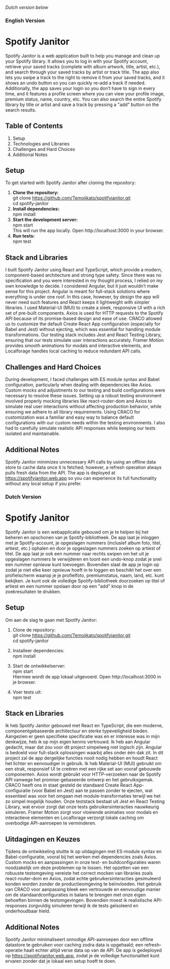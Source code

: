 *Dutch version below*

### English Version

# Spotify Janitor

Spotify Janitor is a web application built to help you manage and clean up your Spotify library. It allows you to log in with your Spotify account, retrieve your saved tracks (complete with album artwork, title, artist, etc.), and search through your saved tracks by artist or track title. The app also lets you swipe a track to the right to remove it from your saved tracks, and it shows an undo button so you can quickly re-add a track if needed. Additionally, the app saves your login so you don’t have to sign in every time, and it features a profile screen where you can view your profile image, premium status, name, country, etc. You can also search the entire Spotify library by title or artist and save a track by pressing a "add" button on the search results.

## Table of Contents
1. Setup  
2. Technologies and Libraries  
3. Challenges and Hard Choices  
4. Additional Notes

## Setup

To get started with Spotify Janitor after cloning the repository:  
1. **Clone the repository:**  
   git clone https://github.com/Temojikato/spotifyjanitor.git  
   cd spotify-janitor  
2. **Install dependencies:**  
   npm install  
3. **Start the development server:**  
   npm start  
   This will run the app locally. Open http://localhost:3000 in your browser.  
4. **Run tests:**  
   npm test

## Stack and Libraries

I built Spotify Janitor using React and TypeScript, which provide a modern, component-based architecture and strong type safety. Since there was no specification and you were interested in my thought process, I relied on my own knowledge to decide. I considered Angular, but it just wouldn’t make sense for this project. Angular is meant for full-stack solutions where everything is under one roof. In this case, however, by design the app will never need such features and React keeps it lightweight with simpler libraries. I used Material-UI (MUI) to create a sleek, responsive UI with a rich set of pre-built components. Axios is used for HTTP requests to the Spotify API because of its promise-based design and ease of use. CRACO allowed us to customize the default Create React App configuration (especially for Babel and Jest) without ejecting, which was essential for handling module transformations. Our testing stack includes Jest and React Testing Library, ensuring that our tests simulate user interactions accurately. Framer Motion provides smooth animations for modals and interactive elements, and Localforage handles local caching to reduce redundant API calls.

## Challenges and Hard Choices

During development, I faced challenges with ES module syntax and Babel configuration, particularly when dealing with dependencies like Axios. Custom mocks and adjustments to our testing and build configurations were necessary to resolve these issues. Setting up a robust testing environment involved properly mocking libraries like react-router-dom and Axios to simulate real user interactions without affecting production behavior, while ensuring we adhere to all library requirements. Using CRACO for customization was a familiar and easy way to balance default configurations with our custom needs within the testing environments. I also had to carefully simulate realistic API responses while keeping our tests isolated and maintainable.

## Additional Notes

Spotify Janitor minimizes unnecessary API calls by using an offline data store to cache data once it is fetched; however, a refresh operation always pulls fresh data from the API. The app is deployed at https://spotifyjanitor.web.app so you can experience its full functionality without any local setup if you prefer.



### Dutch Version

# Spotify Janitor

Spotify Janitor is een webapplicatie gebouwd om je te helpen bij het beheren en opschonen van je Spotify-bibliotheek. De app laat je inloggen met je Spotify-account, je opgeslagen nummers (inclusief album foto, titel, artiest, etc.) ophalen en door je opgeslagen nummers zoeken op artiest of titel. De app laat je ook een nummer naar rechts swipen om het uit je opgeslagen nummers te verwijderen en toont een undo-knop zodat je snel een nummer opnieuw kunt toevoegen. Bovendien slaat de app je login op zodat je niet elke keer opnieuw hoeft in te loggen en beschikt het over een profielscherm waarop je je profielfoto, premiumstatus, naam, land, etc. kunt bekijken. Je kunt ook de volledige Spotify-bibliotheek doorzoeken op titel of artiest en een nummer opslaan door op een "add" knop in de zoekresultaten te drukken.

## Setup

Om aan de slag te gaan met Spotify Janitor:

1. Clone de repository:  
   git clone https://github.com/Temojikato/spotifyjanitor.git  
   cd spotify-janitor

2. Installeer dependencies:  
   npm install

3. Start de ontwikkelserver:  
   npm start  
   Hiermee wordt de app lokaal uitgevoerd. Open http://localhost:3000 in je browser.

4. Voer tests uit:  
   npm test

## Stack en Libraries

Ik heb Spotify Janitor gebouwd met React en TypeScript, die een moderne, componentgebaseerde architectuur en sterke typeveiligheid bieden. Aangezien er geen specifieke specificatie was en er interesse was in mijn denkwijze, heb ik op mijn eigen kennis vertrouwd. Ik heb aan Angular gedacht, maar dat zou voor dit project simpelweg niet logisch zijn. Angular is bedoeld voor full-stack oplossingen waarbij alles onder één dak zit. In dit project zal de app dergelijke functies nooit nodig hebben en houdt React het lichter en eenvoudiger in gebruik. Ik heb Material-UI (MUI) gebruikt om een strak, responsief UI te creëren met een rijke set aan vooraf gebouwde componenten. Axios wordt gebruikt voor HTTP-verzoeken naar de Spotify API vanwege het promise-gebaseerde ontwerp en het gebruiksgemak. CRACO heeft ons in staat gesteld de standaard Create React App-configuratie (voor Babel en Jest) aan te passen zonder te ejecten, wat essentieel was voor het omgaan met module-transformaties terwijl we het zo simpel mogelijk houden. Onze teststack bestaat uit Jest en React Testing Library, wat ervoor zorgt dat onze tests gebruikersinteracties nauwkeurig simuleren. Framer Motion zorgt voor vloeiende animaties voor modals en interactieve elementen en Localforage verzorgt lokale caching om overbodige API-aanroepen te verminderen.

## Uitdagingen en Keuzes

Tijdens de ontwikkeling stuitte ik op uitdagingen met ES-module syntax en Babel-configuratie, vooral bij het werken met dependencies zoals Axios. Custom mocks en aanpassingen in onze test- en buildconfiguraties waren noodzakelijk om deze problemen op te lossen. Het opzetten van een robuuste testomgeving vereiste het correct mocken van libraries zoals react-router-dom en Axios, zodat echte gebruikersinteracties gesimuleerd konden worden zonder de productieomgeving te beïnvloeden. Het gebruik van CRACO voor aanpassing bleek een vertrouwde en eenvoudige manier om de standaardconfiguraties in balans te brengen met onze eigen behoeften binnen de testomgevingen. Bovendien moest ik realistische API-responses zorgvuldig simuleren terwijl ik de tests geïsoleerd en onderhoudbaar hield.

## Additional Notes

Spotify Janitor minimaliseert onnodige API-aanroepen door een offline datastore te gebruiken voor caching zodra data is opgehaald; een refresh-operatie haalt echter altijd verse data op van de API. De app is gedeployed op https://spotifyjanitor.web.app, zodat je de volledige functionaliteit kunt ervaren zonder dat je lokaal een setup hoeft te doen.
